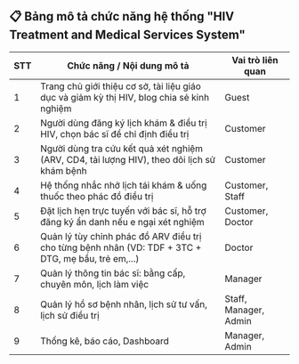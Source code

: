 ## 📋 Bảng mô tả chức năng hệ thống "HIV Treatment and Medical Services System"

| STT | Chức năng / Nội dung mô tả                                                                                   | Vai trò liên quan         |
|-----|--------------------------------------------------------------------------------------------------------------|----------------------------|
| 1   | Trang chủ giới thiệu cơ sở, tài liệu giáo dục và giảm kỳ thị HIV, blog chia sẻ kinh nghiệm                  | Guest                      |
| 2   | Người dùng đăng ký lịch khám & điều trị HIV, chọn bác sĩ để chỉ định điều trị                                | Customer                   |
| 3   | Người dùng tra cứu kết quả xét nghiệm (ARV, CD4, tải lượng HIV), theo dõi lịch sử khám bệnh                 | Customer                   |
| 4   | Hệ thống nhắc nhở lịch tái khám & uống thuốc theo phác đồ điều trị                                           | Customer, Staff            |
| 5   | Đặt lịch hẹn trực tuyến với bác sĩ, hỗ trợ đăng ký ẩn danh nếu e ngại xét nghiệm                           | Customer, Doctor           |
| 6   | Quản lý tùy chỉnh phác đồ ARV điều trị cho từng bệnh nhân (VD: TDF + 3TC + DTG, mẹ bầu, trẻ em,...)         | Doctor                     |
| 7   | Quản lý thông tin bác sĩ: bằng cấp, chuyên môn, lịch làm việc                                               | Manager                    |
| 8   | Quản lý hồ sơ bệnh nhân, lịch sử tư vấn, lịch sử điều trị                                                   | Staff, Manager, Admin      |
| 9   | Thống kê, báo cáo, Dashboard                                                                                 | Manager, Admin             |
